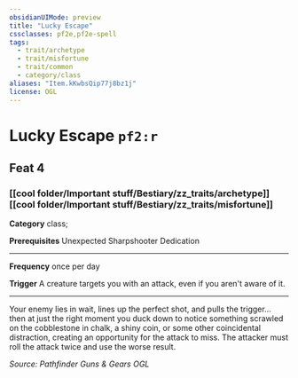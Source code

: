 ```yaml
---
obsidianUIMode: preview
title: "Lucky Escape"
cssclasses: pf2e,pf2e-spell
tags:
  - trait/archetype
  - trait/misfortune
  - trait/common
  - category/class
aliases: "Item.kKwbsQip77j8bz1j"
license: OGL
---
```

# Lucky Escape `pf2:r`
## Feat 4
### [[cool folder/Important stuff/Bestiary/zz_traits/archetype]][[cool folder/Important stuff/Bestiary/zz_traits/misfortune]]

**Category** class; 



**Prerequisites** Unexpected Sharpshooter Dedication
* * *
**Frequency** once per day

**Trigger** A creature targets you with an attack, even if you aren't aware of it.

* * *

Your enemy lies in wait, lines up the perfect shot, and pulls the trigger... then at just the right moment you duck down to notice something scrawled on the cobblestone in chalk, a shiny coin, or some other coincidental distraction, creating an opportunity for the attack to miss. The attacker must roll the attack twice and use the worse result.

*Source: Pathfinder Guns & Gears*
*OGL*
